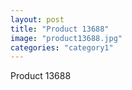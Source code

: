 ```yaml
---
layout: post
title: "Product 13688"
image: "product13688.jpg"
categories: "category1"
---
```

Product 13688
